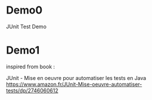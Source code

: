 # Demo0
JUnit Test Demo

# Demo1

inspired from book : 

JUnit - Mise en oeuvre pour automatiser les tests en Java
https://www.amazon.fr/JUnit-Mise-oeuvre-automatiser-tests/dp/2746060612